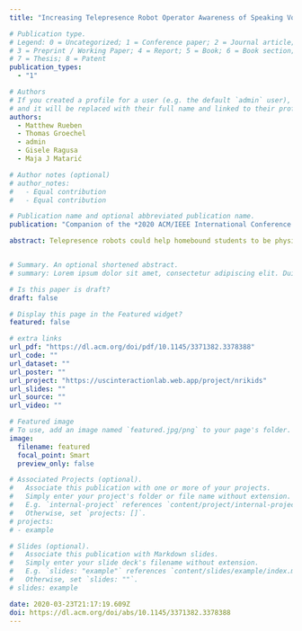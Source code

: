 ```yaml
---
title: "Increasing Telepresence Robot Operator Awareness of Speaking Volume Appropriateness: Initial Model Development"

# Publication type.
# Legend: 0 = Uncategorized; 1 = Conference paper; 2 = Journal article;
# 3 = Preprint / Working Paper; 4 = Report; 5 = Book; 6 = Book section;
# 7 = Thesis; 8 = Patent
publication_types:
  - "1"

# Authors
# If you created a profile for a user (e.g. the default `admin` user), write the username (folder name) here
# and it will be replaced with their full name and linked to their profile.
authors:
  - Matthew Rueben
  - Thomas Groechel
  - admin
  - Gisele Ragusa
  - Maja J Matarić

# Author notes (optional)
# author_notes:
#   - Equal contribution
#   - Equal contribution

# Publication name and optional abbreviated publication name.
publication: "Companion of the *2020 ACM/IEEE International Conference on Human-Robot Interaction*"

abstract: Telepresence robots could help homebound students to be physically embodied and socially connected in the classroom. However, most telepresence robots do not provide their operators with information about whether their speaking volume is appropriate in the remote context. We are investigating how operators could benefit from live feedback about speaking volume appropriateness as part of our ongoing research on using remote presence robots to improve education and social connectedness for students experiencing extended absences from school. This preliminary report describes (1) the development of a model of speaking volume appropriateness to provide this feedback,(2) implementation of a feedback element in the operator's user interface, and (3) plans for long-term deployment to assess impacts on the social and educational experience of homebound high school students.


# Summary. An optional shortened abstract.
# summary: Lorem ipsum dolor sit amet, consectetur adipiscing elit. Duis posuere tellus ac convallis placerat. Proin tincidunt magna sed ex sollicitudin condimentum.

# Is this paper is draft?
draft: false

# Display this page in the Featured widget?
featured: false

# extra links
url_pdf: "https://dl.acm.org/doi/pdf/10.1145/3371382.3378388"
url_code: ""
url_dataset: ""
url_poster: ""
url_project: "https://uscinteractionlab.web.app/project/nrikids"
url_slides: ""
url_source: ""
url_video: ""

# Featured image
# To use, add an image named `featured.jpg/png` to your page's folder.
image:
  filename: featured
  focal_point: Smart
  preview_only: false

# Associated Projects (optional).
#   Associate this publication with one or more of your projects.
#   Simply enter your project's folder or file name without extension.
#   E.g. `internal-project` references `content/project/internal-project/index.md`.
#   Otherwise, set `projects: []`.
# projects:
# - example

# Slides (optional).
#   Associate this publication with Markdown slides.
#   Simply enter your slide deck's filename without extension.
#   E.g. `slides: "example"` references `content/slides/example/index.md`.
#   Otherwise, set `slides: ""`.
# slides: example

date: 2020-03-23T21:17:19.609Z
doi: https://dl.acm.org/doi/abs/10.1145/3371382.3378388
---
```


<!-- {{% callout note %}}
Click the *Cite* button above to demo the feature to enable visitors to import publication metadata into their reference management software.
{{% /callout %}}

{{% callout note %}}
Create your slides in Markdown - click the *Slides* button to check out the example.
{{% /callout %}}

Supplementary notes can be added here, including [code, math, and images](https://wowchemy.com/docs/writing-markdown-latex/). -->
